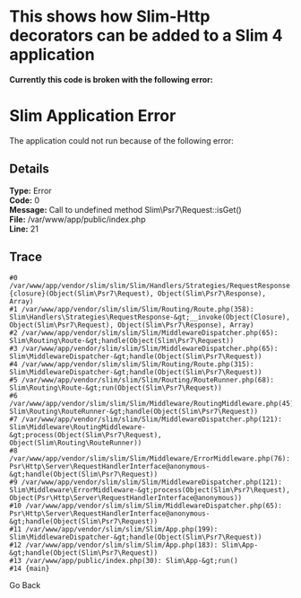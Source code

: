# This shows how Slim-Http decorators can be added to a Slim 4 application

**Currently this code is broken with the following error:**

# Slim Application Error

The application could not run because of the following error:

## Details

**Type:** Error  
**Code:** 0  
**Message:** Call to undefined method Slim\Psr7\Request::isGet()  
**File:** /var/www/app/public/index.php  
**Line:** 21  
  
## Trace

    #0 /var/www/app/vendor/slim/slim/Slim/Handlers/Strategies/RequestResponse.php(38): {closure}(Object(Slim\Psr7\Request), Object(Slim\Psr7\Response), Array)
    #1 /var/www/app/vendor/slim/slim/Slim/Routing/Route.php(358): Slim\Handlers\Strategies\RequestResponse-&gt;__invoke(Object(Closure), Object(Slim\Psr7\Request), Object(Slim\Psr7\Response), Array)
    #2 /var/www/app/vendor/slim/slim/Slim/MiddlewareDispatcher.php(65): Slim\Routing\Route-&gt;handle(Object(Slim\Psr7\Request))
    #3 /var/www/app/vendor/slim/slim/Slim/MiddlewareDispatcher.php(65): Slim\MiddlewareDispatcher-&gt;handle(Object(Slim\Psr7\Request))
    #4 /var/www/app/vendor/slim/slim/Slim/Routing/Route.php(315): Slim\MiddlewareDispatcher-&gt;handle(Object(Slim\Psr7\Request))
    #5 /var/www/app/vendor/slim/slim/Slim/Routing/RouteRunner.php(68): Slim\Routing\Route-&gt;run(Object(Slim\Psr7\Request))
    #6 /var/www/app/vendor/slim/slim/Slim/Middleware/RoutingMiddleware.php(45): Slim\Routing\RouteRunner-&gt;handle(Object(Slim\Psr7\Request))
    #7 /var/www/app/vendor/slim/slim/Slim/MiddlewareDispatcher.php(121): Slim\Middleware\RoutingMiddleware-&gt;process(Object(Slim\Psr7\Request), Object(Slim\Routing\RouteRunner))
    #8 /var/www/app/vendor/slim/slim/Slim/Middleware/ErrorMiddleware.php(76): Psr\Http\Server\RequestHandlerInterface@anonymous-&gt;handle(Object(Slim\Psr7\Request))
    #9 /var/www/app/vendor/slim/slim/Slim/MiddlewareDispatcher.php(121): Slim\Middleware\ErrorMiddleware-&gt;process(Object(Slim\Psr7\Request), Object(Psr\Http\Server\RequestHandlerInterface@anonymous))
    #10 /var/www/app/vendor/slim/slim/Slim/MiddlewareDispatcher.php(65): Psr\Http\Server\RequestHandlerInterface@anonymous-&gt;handle(Object(Slim\Psr7\Request))
    #11 /var/www/app/vendor/slim/slim/Slim/App.php(199): Slim\MiddlewareDispatcher-&gt;handle(Object(Slim\Psr7\Request))
    #12 /var/www/app/vendor/slim/slim/Slim/App.php(183): Slim\App-&gt;handle(Object(Slim\Psr7\Request))
    #13 /var/www/app/public/index.php(30): Slim\App-&gt;run()
    #14 {main}

Go Back
